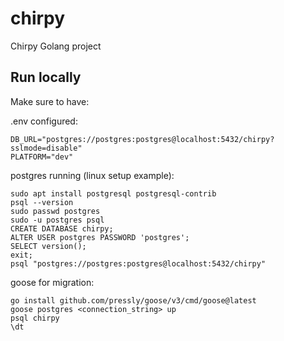 # chirpy
Chirpy Golang project

## Run locally

Make sure to have:

.env configured:
```
DB_URL="postgres://postgres:postgres@localhost:5432/chirpy?sslmode=disable"
PLATFORM="dev"
```

postgres running (linux setup example):
```
sudo apt install postgresql postgresql-contrib
psql --version
sudo passwd postgres
sudo -u postgres psql
CREATE DATABASE chirpy;
ALTER USER postgres PASSWORD 'postgres';
SELECT version();
exit;
psql "postgres://postgres:postgres@localhost:5432/chirpy"
```

goose for migration:
```
go install github.com/pressly/goose/v3/cmd/goose@latest
goose postgres <connection_string> up
psql chirpy
\dt
```
